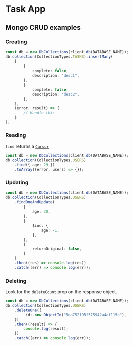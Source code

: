 # Task App

## Mongo CRUD examples

### Creating

```ts
const db = new DbCollections(client.db(DATABASE_NAME));
db.collection(CollectionTypes.TASKS).insertMany(
    [
        {
            complete: false,
            description: "desc1",
        },
        {
            complete: false,
            description: "desc2",
        },
    ],
    (error, result) => {
        // Handle this
    }
);
```

### Reading

`find` returns a [`Cursor`](https://mongodb.github.io/node-mongodb-native/3.6/api/Cursor.html)

```ts
const db = new DbCollections(client.db(DATABASE_NAME));
db.collection(CollectionTypes.USERS)
    .find({ age: 29 })
    .toArray((error, users) => {});
```

### Updating

```ts
const db = new DbCollections(client.db(DATABASE_NAME));
db.collection(CollectionTypes.USERS)
    .findOneAndUpdate(
        {
            age: 30,
        },
        {
            $inc: {
                age: -1,
            },
        },
        {
            returnOriginal: false,
        }
    )
    .then((res) => console.log(res))
    .catch((err) => console.log(err));
```

### Deleting

Look for the `deleteCount` prop on the response object.

```ts
const db = new DbCollections(client.db(DATABASE_NAME));
db.collection(CollectionTypes.USERS)
    .deleteOne({
        _id: new ObjectId("5ea752195f575942a4af115e"),
    })
    .then((result) => {
        console.log(result);
    })
    .catch((err) => console.log(err));
```

